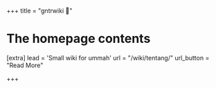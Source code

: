 +++
title = "gntrwiki 🕌"

# The homepage contents
[extra]
lead = 'Small wiki for ummah'
url = "/wiki/tentang/"
url_button = "Read More"

+++

